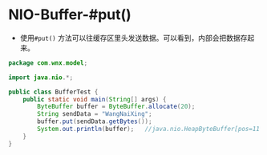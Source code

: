 # NIO-Buffer-#put()

- 使用`#put()` 方法可以往缓存区里头发送数据。可以看到，内部会把数据存起来。

```java
package com.wnx.model;

import java.nio.*;

public class BufferTest {
    public static void main(String[] args) {
        ByteBuffer buffer = ByteBuffer.allocate(20);
        String sendData = "WangNaiXing";
        buffer.put(sendData.getBytes());
        System.out.println(buffer);   //java.nio.HeapByteBuffer[pos=11 lim=20 cap=20]
    }
}
```

